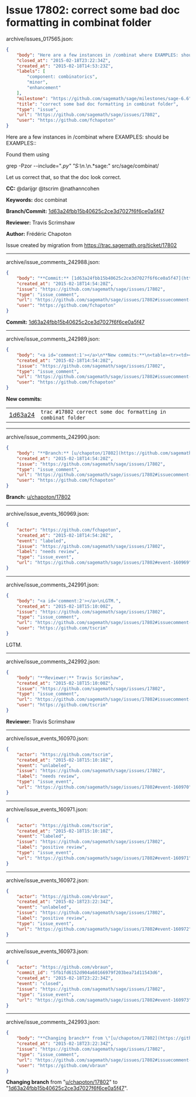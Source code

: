 # Issue 17802: correct some bad doc formatting in combinat folder

archive/issues_017565.json:
```json
{
    "body": "Here are a few instances in /combinat where EXAMPLES: should be EXAMPLES::\n\nFound them using\n\ngrep -Pzor --include=\"*.py\" \"S:\\n.*\\n.*sage:\" src/sage/combinat/\n\nLet us correct that, so that the doc look correct.\n\n**CC:**  @darijgr @tscrim @nathanncohen\n\n**Keywords:** doc combinat\n\n**Branch/Commit:** [1d63a24fbb15b40625c2ce3d7027f6f6ce0a5f47](https://github.com/sagemath/sagetrac-mirror/commit/1d63a24fbb15b40625c2ce3d7027f6f6ce0a5f47)\n\n**Reviewer:** Travis Scrimshaw\n\n**Author:** Fr\u00e9d\u00e9ric Chapoton\n\nIssue created by migration from https://trac.sagemath.org/ticket/17802\n\n",
    "closed_at": "2015-02-18T23:22:34Z",
    "created_at": "2015-02-18T14:53:23Z",
    "labels": [
        "component: combinatorics",
        "minor",
        "enhancement"
    ],
    "milestone": "https://github.com/sagemath/sage/milestones/sage-6.6",
    "title": "correct some bad doc formatting in combinat folder",
    "type": "issue",
    "url": "https://github.com/sagemath/sage/issues/17802",
    "user": "https://github.com/fchapoton"
}
```
Here are a few instances in /combinat where EXAMPLES: should be EXAMPLES::

Found them using

grep -Pzor --include="*.py" "S:\n.*\n.*sage:" src/sage/combinat/

Let us correct that, so that the doc look correct.

**CC:**  @darijgr @tscrim @nathanncohen

**Keywords:** doc combinat

**Branch/Commit:** [1d63a24fbb15b40625c2ce3d7027f6f6ce0a5f47](https://github.com/sagemath/sagetrac-mirror/commit/1d63a24fbb15b40625c2ce3d7027f6f6ce0a5f47)

**Reviewer:** Travis Scrimshaw

**Author:** Frédéric Chapoton

Issue created by migration from https://trac.sagemath.org/ticket/17802





---

archive/issue_comments_242988.json:
```json
{
    "body": "**Commit:** [1d63a24fbb15b40625c2ce3d7027f6f6ce0a5f47](https://github.com/sagemath/sagetrac-mirror/commit/1d63a24fbb15b40625c2ce3d7027f6f6ce0a5f47)",
    "created_at": "2015-02-18T14:54:20Z",
    "issue": "https://github.com/sagemath/sage/issues/17802",
    "type": "issue_comment",
    "url": "https://github.com/sagemath/sage/issues/17802#issuecomment-242988",
    "user": "https://github.com/fchapoton"
}
```

**Commit:** [1d63a24fbb15b40625c2ce3d7027f6f6ce0a5f47](https://github.com/sagemath/sagetrac-mirror/commit/1d63a24fbb15b40625c2ce3d7027f6f6ce0a5f47)



---

archive/issue_comments_242989.json:
```json
{
    "body": "<a id='comment:1'></a>\n**New commits:**\n<table><tr><td><a href=\"https://github.com/sagemath/sagetrac-mirror/commit/1d63a24fbb15b40625c2ce3d7027f6f6ce0a5f47\">1d63a24</a></td><td><code>trac #17802 correct some doc formatting in combinat folder</code></td></tr></table>\n",
    "created_at": "2015-02-18T14:54:20Z",
    "issue": "https://github.com/sagemath/sage/issues/17802",
    "type": "issue_comment",
    "url": "https://github.com/sagemath/sage/issues/17802#issuecomment-242989",
    "user": "https://github.com/fchapoton"
}
```

<a id='comment:1'></a>
**New commits:**
<table><tr><td><a href="https://github.com/sagemath/sagetrac-mirror/commit/1d63a24fbb15b40625c2ce3d7027f6f6ce0a5f47">1d63a24</a></td><td><code>trac #17802 correct some doc formatting in combinat folder</code></td></tr></table>




---

archive/issue_comments_242990.json:
```json
{
    "body": "**Branch:** [u/chapoton/17802](https://github.com/sagemath/sagetrac-mirror/tree/u/chapoton/17802)",
    "created_at": "2015-02-18T14:54:20Z",
    "issue": "https://github.com/sagemath/sage/issues/17802",
    "type": "issue_comment",
    "url": "https://github.com/sagemath/sage/issues/17802#issuecomment-242990",
    "user": "https://github.com/fchapoton"
}
```

**Branch:** [u/chapoton/17802](https://github.com/sagemath/sagetrac-mirror/tree/u/chapoton/17802)



---

archive/issue_events_160969.json:
```json
{
    "actor": "https://github.com/fchapoton",
    "created_at": "2015-02-18T14:54:20Z",
    "event": "labeled",
    "issue": "https://github.com/sagemath/sage/issues/17802",
    "label": "needs review",
    "type": "issue_event",
    "url": "https://github.com/sagemath/sage/issues/17802#event-160969"
}
```



---

archive/issue_comments_242991.json:
```json
{
    "body": "<a id='comment:2'></a>\nLGTM.",
    "created_at": "2015-02-18T15:10:00Z",
    "issue": "https://github.com/sagemath/sage/issues/17802",
    "type": "issue_comment",
    "url": "https://github.com/sagemath/sage/issues/17802#issuecomment-242991",
    "user": "https://github.com/tscrim"
}
```

<a id='comment:2'></a>
LGTM.



---

archive/issue_comments_242992.json:
```json
{
    "body": "**Reviewer:** Travis Scrimshaw",
    "created_at": "2015-02-18T15:10:00Z",
    "issue": "https://github.com/sagemath/sage/issues/17802",
    "type": "issue_comment",
    "url": "https://github.com/sagemath/sage/issues/17802#issuecomment-242992",
    "user": "https://github.com/tscrim"
}
```

**Reviewer:** Travis Scrimshaw



---

archive/issue_events_160970.json:
```json
{
    "actor": "https://github.com/tscrim",
    "created_at": "2015-02-18T15:10:10Z",
    "event": "unlabeled",
    "issue": "https://github.com/sagemath/sage/issues/17802",
    "label": "needs review",
    "type": "issue_event",
    "url": "https://github.com/sagemath/sage/issues/17802#event-160970"
}
```



---

archive/issue_events_160971.json:
```json
{
    "actor": "https://github.com/tscrim",
    "created_at": "2015-02-18T15:10:10Z",
    "event": "labeled",
    "issue": "https://github.com/sagemath/sage/issues/17802",
    "label": "positive review",
    "type": "issue_event",
    "url": "https://github.com/sagemath/sage/issues/17802#event-160971"
}
```



---

archive/issue_events_160972.json:
```json
{
    "actor": "https://github.com/vbraun",
    "created_at": "2015-02-18T23:22:34Z",
    "event": "unlabeled",
    "issue": "https://github.com/sagemath/sage/issues/17802",
    "label": "positive review",
    "type": "issue_event",
    "url": "https://github.com/sagemath/sage/issues/17802#event-160972"
}
```



---

archive/issue_events_160973.json:
```json
{
    "actor": "https://github.com/vbraun",
    "commit_id": "5fb1fd6152d904a60166979f203bea71d11543d6",
    "created_at": "2015-02-18T23:22:34Z",
    "event": "closed",
    "issue": "https://github.com/sagemath/sage/issues/17802",
    "type": "issue_event",
    "url": "https://github.com/sagemath/sage/issues/17802#event-160973"
}
```



---

archive/issue_comments_242993.json:
```json
{
    "body": "**Changing branch** from \"[u/chapoton/17802](https://github.com/sagemath/sagetrac-mirror/tree/u/chapoton/17802)\" to \"[1d63a24fbb15b40625c2ce3d7027f6f6ce0a5f47](https://github.com/sagemath/sagetrac-mirror/commit/1d63a24fbb15b40625c2ce3d7027f6f6ce0a5f47)\".",
    "created_at": "2015-02-18T23:22:34Z",
    "issue": "https://github.com/sagemath/sage/issues/17802",
    "type": "issue_comment",
    "url": "https://github.com/sagemath/sage/issues/17802#issuecomment-242993",
    "user": "https://github.com/vbraun"
}
```

**Changing branch** from "[u/chapoton/17802](https://github.com/sagemath/sagetrac-mirror/tree/u/chapoton/17802)" to "[1d63a24fbb15b40625c2ce3d7027f6f6ce0a5f47](https://github.com/sagemath/sagetrac-mirror/commit/1d63a24fbb15b40625c2ce3d7027f6f6ce0a5f47)".
